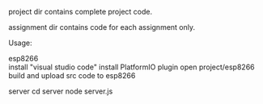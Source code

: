 project dir contains complete project code.

assignment dir contains code for each assignment only.

Usage:

esp8266  
  install "visual studio code"
  install PlatformIO plugin
  open project/esp8266
  build and upload src code to esp8266
  
server
  cd server
  node server.js
